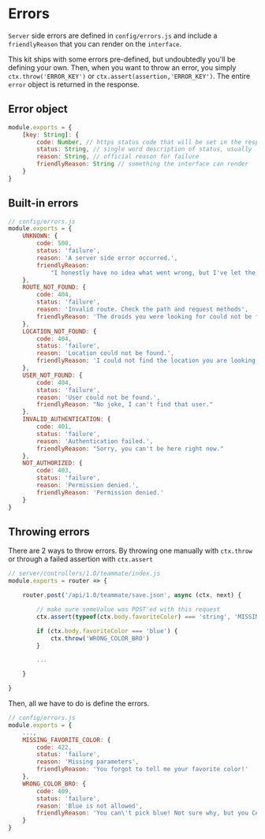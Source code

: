 # Errors
`Server` side errors are defined in `config/errors.js` and include a `friendlyReason` that you can render on the `interface`.

This kit ships with some errors pre-defined, but undoubtedly you'll be defining your own. Then, when you want to throw an error, you simply `ctx.throw('ERROR_KEY')` or `ctx.assert(assertion,'ERROR_KEY')`. The entire `error` object is returned in the response.

## Error object
```js
module.exports = {
    [key: String]: {
        code: Number, // https status code that will be set in the response
        status: String, // single word description of status, usually 'failure'
        reason: String, // official reason for failure
        friendlyReason: String // something the interface can render
    }
}
```

## Built-in errors
```js
// config/errors.js
module.exports = {
	UNKNOWN: {
		code: 500,
		status: 'failure',
		reason: 'A server side error occurred.',
		friendlyReason:
			"I honestly have no idea what went wrong, but I've let the humans know and they are on it!"
	},
	ROUTE_NOT_FOUND: {
		code: 404,
		status: 'failure',
		reason: 'Invalid route. Check the path and request methods',
		friendlyReason: 'The droids you were looking for could not be found.'
	},
	LOCATION_NOT_FOUND: {
		code: 404,
		status: 'failure',
		reason: 'Location could not be found.',
		friendlyReason: 'I could not find the location you are looking for.'
	},
	USER_NOT_FOUND: {
		code: 404,
		status: 'failure',
		reason: 'User could not be found.',
		friendlyReason: "No joke, I can't find that user."
	},
	INVALID_AUTHENTICATION: {
		code: 401,
		status: 'failure',
		reason: 'Authentication failed.',
		friendlyReason: "Sorry, you can't be here right now."
	},
	NOT_AUTHORIZED: {
		code: 403,
		status: 'failure',
		reason: 'Permission denied.',
		friendlyReason: 'Permission denied.'
	}
}
```

## Throwing errors
There are 2 ways to throw errors. By throwing one manually with `ctx.throw` or through a failed assertion with `ctx.assert`

```js
// server/controllers/1.0/teammate/index.js
module.exports = router => {

    router.post('/api/1.0/teammate/save.json', async (ctx, next) {

        // make sure someValue was POST'ed with this request
        ctx.assert(typeof(ctx.body.favoriteColor) === 'string', 'MISSING_FAVORITE_COLOR')

        if (ctx.body.favoriteColor === 'blue') {
            ctx.throw('WRONG_COLOR_BRO')
        }

        ...

    }

}

```

Then, all we have to do is define the errors.

```js
// config/errors.js
module.exports = {
    ...,
    MISSING_FAVORITE_COLOR: {
        code: 422,
        status: 'failure',
        reason: 'Missing parameters',
        friendlyReason: 'You forgot to tell me your favorite color!'
    },
    WRONG_COLOR_BRO: {
        code: 409,
        status: 'failure',
        reason: 'Blue is not allowed',
        friendlyReason: 'You can\'t pick blue! Not sure why, but you CAN\'T!'
    }
}

```